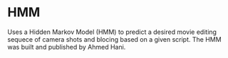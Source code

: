 # HMM
Uses a Hidden Markov Model (HMM) to predict a desired movie editing sequece of camera shots and blocing based on a given script.
The HMM was built and published by Ahmed Hani. 
